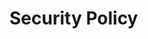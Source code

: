 # Security Policy

<!-- ## Supported Versions

Use this section to tell people about which versions of your project are
currently being supported with security updates.

Version | Supported          
------- | ---------
5.1.x   | ✅                 
5.0.x   | ❌    
4.0.x   | ✅ 
< 4.0   | ❌   

## Reporting a Vulnerability

Use this section to tell people how to report a vulnerability.

Tell them where to go, how often they can expect to get an update on a
reported vulnerability, what to expect if the vulnerability is accepted or
declined, etc. -->
